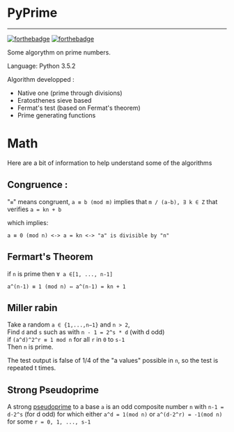 # PyPrime  
---
[![forthebadge](http://forthebadge.com/images/badges/made-with-python.svg)](http://forthebadge.com) [![forthebadge](http://forthebadge.com/images/badges/built-with-science.svg)](http://forthebadge.com)


Some algorythm on prime numbers.

Language: Python 3.5.2 

Algorithm developped : 

- Native one (prime through divisions)
- Eratosthenes sieve based
- Fermat's test (based on Fermat's theorem)
- Prime generating functions

# Math

Here are a bit of information to help understand some of the algorithms

Congruence :
------------
 "`≡`" means congruent, `a ≡ b (mod m)` implies that 
`m / (a-b), ∃ k ∈ Z` that verifies `a = kn + b`
   
 which implies:

    a ≡ 0 (mod n) <-> a = kn <-> "a" is divisible by "n" 

Fermart's Theorem
-----------------
 if `n` is prime then `∀ a ∈[1, ..., n-1]`

	a^(n-1) ≡ 1 (mod n) ⇔ a^(n-1) = kn + 1
   
Miller rabin
------------ 
  Take a random `a ∈ {1,...,n−1}` and `n > 2`, </br>
  Find `d` and `s` such as with `n - 1 = 2^s * d` (with d odd) </br>
  if `(a^d)^2^r ≡ 1 mod n` for all `r` in `0` to `s-1` </br>
  Then `n` is prime.
    
  The test output is false of 1/4 of the "a values" possible in `n`, 
  so the test is repeated t times.


Strong Pseudoprime
-------------------
A strong [pseudoprime](http://mathworld.wolfram.com/StrongPseudoprime.html) to a base `a` is an odd composite number `n` with `n-1 = d·2^s` (for d odd) for which either `a^d = 1(mod n)` or `a^(d·2^r) = -1(mod n)` for some `r = 0, 1, ..., s-1` </br>
